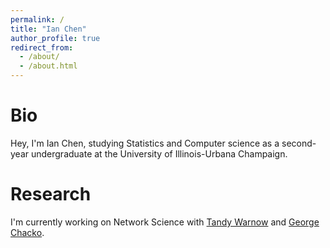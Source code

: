 ```yaml
---
permalink: /
title: "Ian Chen"
author_profile: true
redirect_from: 
  - /about/
  - /about.html
---
```


# Bio

Hey, I'm Ian Chen, studying Statistics and Computer science as a second-year undergraduate at the University of Illinois-Urbana Champaign.

# Research

I'm currently working on Network Science with [Tandy Warnow](https://tandy.cs.illinois.edu/) and [George Chacko](https://siebelschool.illinois.edu/about/people/faculty/chackoge).
